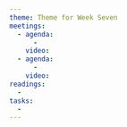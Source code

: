```yaml
---
theme: Theme for Week Seven
meetings:
  - agenda:
      -
    video:
  - agenda:
      -
    video:
readings:
  -
tasks:
  -
---
```

